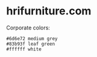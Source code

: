 hrifurniture.com
=================

Corporate colors:

    #6d6e72	medium grey
    #83b93f leaf green
    #ffffff white

